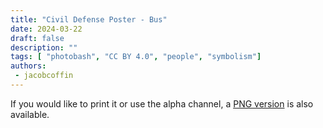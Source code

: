 ```yaml
---
title: "Civil Defense Poster - Bus"
date: 2024-03-22
draft: false
description: ""
tags: [ "photobash", "CC BY 4.0", "people", "symbolism"]
authors:
 - jacobcoffin
---
```


If you would like to print it or use the alpha channel, a <a href="full_resolution_print.png" target="_blank">PNG version</a> is also available.
